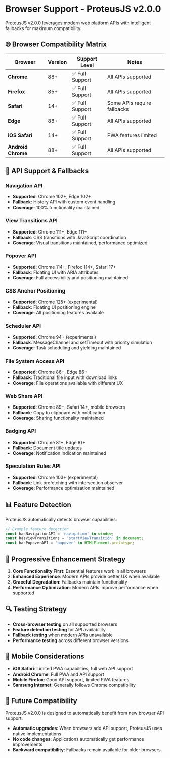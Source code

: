 # Browser Support - ProteusJS v2.0.0

ProteusJS v2.0.0 leverages modern web platform APIs with intelligent fallbacks for maximum compatibility.

## 🌐 Browser Compatibility Matrix

| Browser | Version | Support Level | Notes |
|---------|---------|---------------|-------|
| **Chrome** | 88+ | ✅ Full Support | All APIs supported |
| **Firefox** | 85+ | ✅ Full Support | All APIs supported |
| **Safari** | 14+ | ✅ Full Support | Some APIs require fallbacks |
| **Edge** | 88+ | ✅ Full Support | All APIs supported |
| **iOS Safari** | 14+ | ✅ Full Support | PWA features limited |
| **Android Chrome** | 88+ | ✅ Full Support | All APIs supported |

## 🔧 API Support & Fallbacks

### Navigation API
- **Supported**: Chrome 102+, Edge 102+
- **Fallback**: History API with custom event handling
- **Coverage**: 100% functionality maintained

### View Transitions API
- **Supported**: Chrome 111+, Edge 111+
- **Fallback**: CSS transitions with JavaScript coordination
- **Coverage**: Visual transitions maintained, performance optimized

### Popover API
- **Supported**: Chrome 114+, Firefox 114+, Safari 17+
- **Fallback**: Floating UI with ARIA attributes
- **Coverage**: Full accessibility and positioning maintained

### CSS Anchor Positioning
- **Supported**: Chrome 125+ (experimental)
- **Fallback**: Floating UI positioning engine
- **Coverage**: All positioning features available

### Scheduler API
- **Supported**: Chrome 94+ (experimental)
- **Fallback**: MessageChannel and setTimeout with priority simulation
- **Coverage**: Task scheduling and yielding maintained

### File System Access API
- **Supported**: Chrome 86+, Edge 86+
- **Fallback**: Traditional file input with download links
- **Coverage**: File operations available with different UX

### Web Share API
- **Supported**: Chrome 89+, Safari 14+, mobile browsers
- **Fallback**: Copy to clipboard with notification
- **Coverage**: Sharing functionality maintained

### Badging API
- **Supported**: Chrome 81+, Edge 81+
- **Fallback**: Document title updates
- **Coverage**: Notification indication maintained

### Speculation Rules API
- **Supported**: Chrome 103+ (experimental)
- **Fallback**: Link prefetching with intersection observer
- **Coverage**: Performance optimization maintained

## 📊 Feature Detection

ProteusJS automatically detects browser capabilities:

```javascript
// Example feature detection
const hasNavigationAPI = 'navigation' in window;
const hasViewTransitions = 'startViewTransition' in document;
const hasPopoverAPI = 'popover' in HTMLElement.prototype;
```

## 🎯 Progressive Enhancement Strategy

1. **Core Functionality First**: Essential features work in all browsers
2. **Enhanced Experience**: Modern APIs provide better UX when available
3. **Graceful Degradation**: Fallbacks maintain functionality
4. **Performance Optimization**: Modern APIs improve performance when supported

## 🔍 Testing Strategy

- **Cross-browser testing** on all supported browsers
- **Feature detection testing** for API availability
- **Fallback testing** when modern APIs unavailable
- **Performance testing** across different browser versions

## 📱 Mobile Considerations

- **iOS Safari**: Limited PWA capabilities, full web API support
- **Android Chrome**: Full PWA and API support
- **Mobile Firefox**: Good API support, limited PWA features
- **Samsung Internet**: Generally follows Chrome compatibility

## 🚀 Future Compatibility

ProteusJS v2.0.0 is designed to automatically benefit from new browser API support:

- **Automatic upgrades**: When browsers add API support, ProteusJS uses native implementations
- **No code changes**: Applications automatically get performance improvements
- **Backward compatibility**: Fallbacks remain available for older browsers
